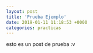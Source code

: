 ```yaml
---
layout: post
title: 'Prueba Ejemplo'
date: 2019-01-11 11:18:53 +0000
categories: practicas
---
```

esto es un post de prueba :v